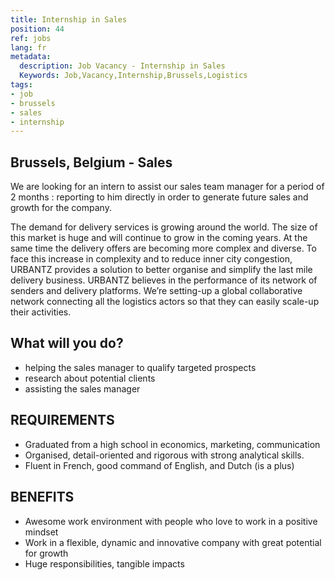 ```yaml
---
title: Internship in Sales
position: 44
ref: jobs
lang: fr
metadata:
  description: Job Vacancy - Internship in Sales
  Keywords: Job,Vacancy,Internship,Brussels,Logistics
tags:
- job
- brussels
- sales
- internship
---
```


## Brussels, Belgium - Sales

We are looking for an intern to assist our sales team manager for a period of 2 months : reporting to him directly in order to generate future sales and growth for the company.

The demand for delivery services is growing around the world. The size of this market is huge and will continue to grow in the coming years. At the same time the delivery offers are becoming more complex and diverse. To face this increase in complexity and to reduce inner city congestion, URBANTZ provides a solution to better organise and simplify the last mile delivery business.
URBANTZ believes in the performance of its network of senders and delivery platforms. We’re setting-up a global collaborative network connecting all the logistics actors so that they can easily scale-up their activities.

## What will you do?
- helping the sales manager to qualify targeted prospects 
- research about potential clients 
- assisting the sales manager 

## REQUIREMENTS
- Graduated from a high school in economics, marketing, communication 
- Organised, detail-oriented and rigorous with strong analytical skills.
- Fluent in French, good command of English, and Dutch (is a plus)

## BENEFITS
- Awesome work environment with people who love to work in a positive mindset
- Work in a flexible, dynamic and innovative company with great potential for growth
- Huge responsibilities, tangible impacts